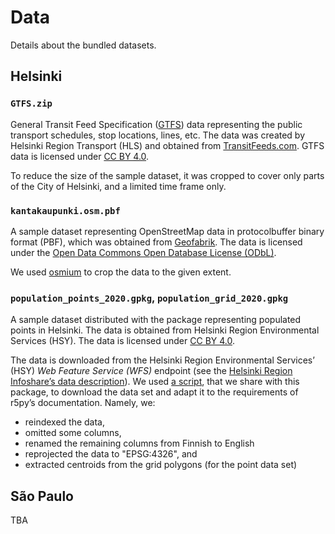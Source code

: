 # Data

Details about the bundled datasets.


## Helsinki

### `GTFS.zip`

General Transit Feed Specification ([GTFS](https://developers.google.com/transit/gtfs/reference)) data representing 
the public transport schedules, stop locations, lines, etc. 
The data was created by Helsinki Region Transport (HLS) and obtained from [TransitFeeds.com](https://transitfeeds.com/p/helsinki-regional-transport/735).
GTFS data is licensed under [CC BY 4.0](https://creativecommons.org/licenses/by/4.0/).

To reduce the size of the sample dataset, it was cropped to cover only parts of the City of Helsinki, and a limited time frame only.

### `kantakaupunki.osm.pbf`

A sample dataset representing OpenStreetMap data in protocolbuffer binary format (PBF), 
which was obtained from [Geofabrik](https://download.geofabrik.de/europe/finland.html). 
The data is licensed under the [Open Data Commons Open Database License (ODbL)](https://www.openstreetmap.org/copyright).

We used [osmium](https://osmcode.org/osmium-tool/) to crop the data to the given extent.


### `population_points_2020.gpkg`, `population_grid_2020.gpkg`

A sample dataset distributed with the package representing populated points in Helsinki. 
The data is obtained from Helsinki Region Environmental Services (HSY). 
The data is licensed under [CC BY 4.0](https://creativecommons.org/licenses/by/4.0/). 

The data is downloaded from the Helsinki Region Environmental Services’ (HSY) *Web Feature Service (WFS)* endpoint (see the [Helsinki Region Infoshare’s data description](https://hri.fi/data/en_GB/dataset/vaestotietoruudukko)). We used [a script](scripts/download_population_grid.py), that we share with this package, to download the data set and adapt it to the requirements of r5py’s documentation. Namely, we:

- reindexed the data,
- omitted some columns,
- renamed the remaining columns from Finnish to English
- reprojected the data to "EPSG:4326", and
- extracted centroids from the grid polygons (for the point data set)


## São Paulo

TBA
